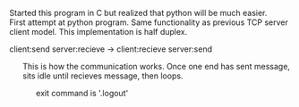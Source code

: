 Started this program in C but realized that python will be much easier.  
First attempt at python program.  Same functionality as previous TCP 
server client model.  This implementation is half duplex.

client:send server:recieve -> client:recieve server:send
<ol>This is how the communication works.  Once one end has sent message, sits idle until recieves message, then loops.
<ol>exit command is '.logout'
